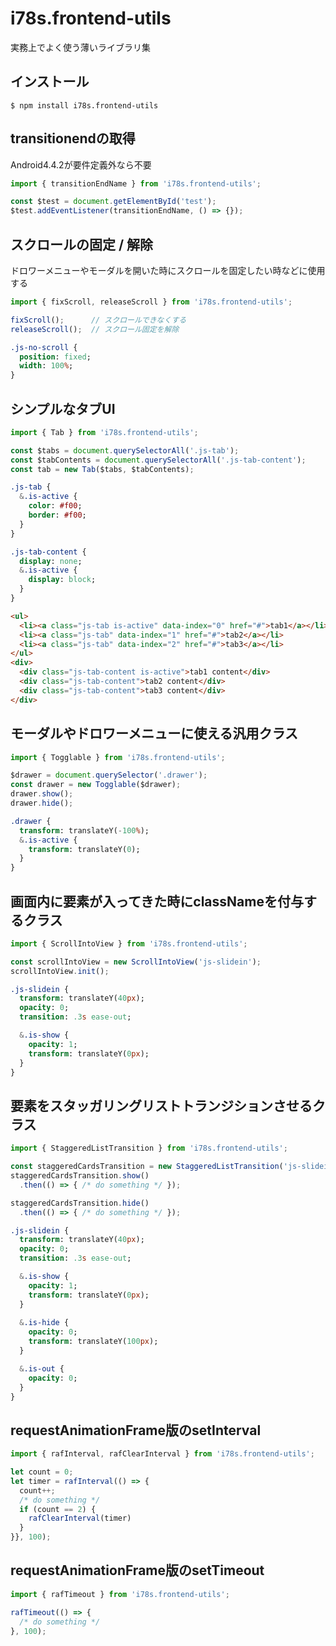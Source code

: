 # i78s.frontend-utils

実務上でよく使う薄いライブラリ集


## インストール

```
$ npm install i78s.frontend-utils
```

## transitionendの取得

Android4.4.2が要件定義外なら不要

```js
import { transitionEndName } from 'i78s.frontend-utils';

const $test = document.getElementById('test');
$test.addEventListener(transitionEndName, () => {});
```

## スクロールの固定 / 解除

ドロワーメニューやモーダルを開いた時にスクロールを固定したい時などに使用する

```js
import { fixScroll, releaseScroll } from 'i78s.frontend-utils';

fixScroll();      // スクロールできなくする
releaseScroll();  // スクロール固定を解除
```

```sass
.js-no-scroll {
  position: fixed;
  width: 100%;
}
```


## シンプルなタブUI

```js
import { Tab } from 'i78s.frontend-utils';

const $tabs = document.querySelectorAll('.js-tab');
const $tabContents = document.querySelectorAll('.js-tab-content');
const tab = new Tab($tabs, $tabContents);
```

```sass
.js-tab {
  &.is-active {
    color: #f00;
    border: #f00;
  }
}

.js-tab-content {
  display: none;
  &.is-active {
    display: block;
  }
}
```

```html
<ul>
  <li><a class="js-tab is-active" data-index="0" href="#">tab1</a></li>
  <li><a class="js-tab" data-index="1" href="#">tab2</a></li>
  <li><a class="js-tab" data-index="2" href="#">tab3</a></li>
</ul>
<div>
  <div class="js-tab-content is-active">tab1 content</div>
  <div class="js-tab-content">tab2 content</div>
  <div class="js-tab-content">tab3 content</div>
</div>
```

## モーダルやドロワーメニューに使える汎用クラス


```js
import { Togglable } from 'i78s.frontend-utils';

$drawer = document.querySelector('.drawer');
const drawer = new Togglable($drawer);
drawer.show();
drawer.hide();
```

```sass
.drawer {
  transform: translateY(-100%);
  &.is-active {
    transform: translateY(0);
  }
}
```

## 画面内に要素が入ってきた時にclassNameを付与するクラス


```js
import { ScrollIntoView } from 'i78s.frontend-utils';

const scrollIntoView = new ScrollIntoView('js-slidein');
scrollIntoView.init();
```

```sass
.js-slidein {
  transform: translateY(40px);
  opacity: 0;
  transition: .3s ease-out;

  &.is-show {
    opacity: 1;
    transform: translateY(0px);
  }
}
```


## 要素をスタッガリングリストトランジションさせるクラス


```js
import { StaggeredListTransition } from 'i78s.frontend-utils';

const staggeredCardsTransition = new StaggeredListTransition('js-slidein');
staggeredCardsTransition.show()
  .then(() => { /* do something */ });

staggeredCardsTransition.hide()
  .then(() => { /* do something */ });
```

```sass
.js-slidein {
  transform: translateY(40px);
  opacity: 0;
  transition: .3s ease-out;

  &.is-show {
    opacity: 1;
    transform: translateY(0px);
  }
  
  &.is-hide {
    opacity: 0;
    transform: translateY(100px);
  }

  &.is-out {
    opacity: 0;
  }
}
```

## requestAnimationFrame版のsetInterval


```js
import { rafInterval, rafClearInterval } from 'i78s.frontend-utils';

let count = 0;
let timer = rafInterval(() => {
  count++;
  /* do something */
  if (count == 2) {
    rafClearInterval(timer)
  }
}}, 100);
```

## requestAnimationFrame版のsetTimeout


```js
import { rafTimeout } from 'i78s.frontend-utils';

rafTimeout(() => {
  /* do something */
}, 100);
```
